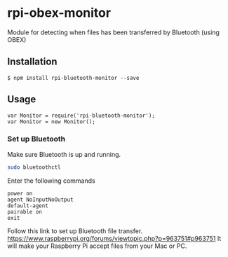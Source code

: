 # rpi-obex-monitor

Module for detecting when files has been transferred by Bluetooth (using OBEX)

## Installation
	$ npm install rpi-bluetooth-monitor --save


## Usage

    var Monitor = require('rpi-bluetooth-monitor');
    var Monitor = new Monitor();


### Set up Bluetooth

Make sure Bluetooth is up and running.

````bash
sudo bluetoothctl
````

Enter the following commands

    power on
    agent NoInputNoOutput
    default-agent
    pairable on
    exit

Follow this link to set up Bluetooth file transfer. https://www.raspberrypi.org/forums/viewtopic.php?p=963751#p963751
It will make your Raspberry Pi accept files from your Mac or PC.
